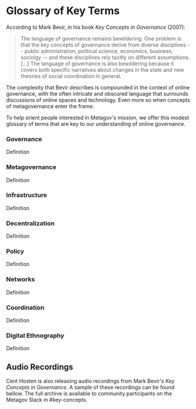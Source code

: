 # Glossary of Key Terms

According to Mark Bevir, in his book _Key Concepts in Governance_ (2007):

> The language of governance remains bewildering. One problem is that the key concepts of governance derive from diverse disciplines -- public administration, political science, economics, business, sociolgy -- and these disciplines rely tacitly on different assumptions. \[...] The language of governance is also bewildering because it covers both specific narratives about changes in the state and new theories of social coordination in general.&#x20;

The complexity that Bevir describes is compounded in the context of online governance, with the often intricate and obscured language that surrounds discussions of online spaces and technology. Even more so when concepts of metagovernance enter the frame.&#x20;

To help orient people interested in Metagov's mission, we offer this modest glossary of terms that are key to our understanding of online governance.&#x20;

### Governance

Definition &#x20;

### Metagovernance

Definition &#x20;

### Infrastructure

Definition &#x20;

### Decentralization

Definition &#x20;

### Policy

Definition &#x20;

### Networks

Definition &#x20;

### Coordination

Definition &#x20;

### Digital Ethnography

Definition &#x20;

## Audio Recordings

Cent Hosten is also releasing audio recordings from Mark Bevir's _Key Concepts in Governance_. A sample of these recordings can be found bellow. The full archive is available to community participants on the Metagov Slack in #key-concepts.

